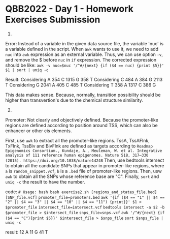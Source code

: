 # QBB2022 - Day 1 - Homework Exercises Submission

1.
Error: Instead of a variable in the given data source file, the variable 'nuc' is a variable defined in the script. When `awk` wants to use it, we need to add `nuc` into `awk` expression as an external variable. Thus, we can use option `-v`, and remove the $ before `nuc` in `if` expression. The corrected expression should be like: `awk -v nuc=$nuc '/^#/{next} {if ($4 == nuc) {print $5}}' $1 | sort | uniq -c`

Result: 
Considering  A
 354 C
1315 G
 358 T
Considering  C
 484 A
 384 G
2113 T
Considering  G
2041 A
 405 C
 485 T
Considering  T
 358 A
1317 C
 386 G

This data makes sense. Because, normally, transition possibility should be higher than transvertion's due to the chemical structure similarity. 


2.
Promoter: Not clearly and objectively defined. Because the promoter-like regions are defined according to position around TSS, which can also be enhancer or other cis elements.

First, use `awk` to extract all the promoter-like regions. TssA, TssAFlnk, TxFlnk, TssBiv and BivFlnk are defined as targets according to `Roadmap Epigenomics Consortium., Kundaje, A., Meuleman, W. et al. Integrative analysis of 111 reference human epigenomes. Nature 518, 317–330 (2015). https://doi.org/10.1038/nature14248`
Then, use bedtools intersect to obtain all the candidate SNPs that appear in promoter-like regions, where `a` is `random_snippet.vcf`, `b` is a `.bed` file of promoter-like regions.
Then, usw `awk` to obtain all the SNPs whose reference base are "C".
Finally, `sort` and `uniq -c` the result to have the number.

code:
`# Usage: bash bash exercise2.sh [regions_and_states_file.bed] [SNP_file.vcf]`
`promoter_file=promoters.bed`
`awk '{if ($4 == "1" || $4 == "2" || $4 == "3" || $4 == "10" || $4 == "11") {print}}' $1 > $promoter_file`
`intersect_file=intersect.vcf`
`bedtools intersect -a $2 -b $promoter_file > $intersect_file`
`snps_file=snps.vcf`
`awk '/^#/{next} {if ($4 == "C"){print $5}}' $intersect_file > $snps_file`
`sort $snps_file | uniq -c`

result:
  12 A
  11 G
  41 T